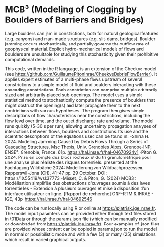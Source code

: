 #  MCB³ (Modeling of Clogging by Boulders of Barriers and Bridges)
Large boulders can jam in constrictions, both for natural geological features (e.g. canyons) and man-made structures (e.g. slit-dams, bridges). Boulder jamming occurs stochastically, and partially governs the outflow rate of geophysical material. Explicit hydro-mechanical models of flows and boulders are unsuitable for studying this stochasticity given their prohibitive computational demands.

This code, written in the R language, is an extension of the Cheekye model (see https://github.com/GuillaumePitonInrae/CheekyeDebrisFlowBarrier). It applies expert estimates of a multi-phase flows upstream of several constrictions to a simple model of fluid and boulders interacting with these cascading constrictions. Each constriction can comprise multiple arbitrarily-sized and arbitrarily-placed sub-openings. The model uses a simple statistical method to stochastically compute the presence of boulders that might obstruct the opening(s) and later propagate them to the next contrictions with various hypotheses. The program then gives simple descriptions of flow characteristics near the constrictions, including the flow level over time, and the outlet discharge rate and volume. The model runs quickly (5-30 s per run), allowing uncertainty propagation analyses of interactions between flows, boulders and constrictions.  Its use and the scientific descriptions of the equations used can be found in:
-Shirra H. 2024. Modeling Jamming Caused by Debris Flows Through a Series of Cascading Structures, Msc Thesis, Univ. Grenobles Alpes, Grenobe-INP, ENSE³: Grenoble, France. 61p.  https://hal.inrae.fr/hal-04670924v1 
-Piton G. 2024. Prise en compte des blocs rocheux et du tri granulométrique pour une analyse plus réaliste des risques torrentiels. presented at the Fachtagung Wildbäche 2024: Modellierung von Wildbachprozessen. Rapperswil-Jona (CH). 41–47 pp. 29 October. DOI: https://10.55419/wsl:37773
-Misset, C. & Piton, G. (2024) MCB3 : Modélisation simplifiée des obstructions d'ouvrages soumis à des laves torrentielles - Extension à plusieurs ouvrages et mise à disposition d’un interface utilisateur en ligne. [Rapport de recherche] ONF-RTM & INRAE - IGE, 43p. https://hal.inrae.fr/hal-04692546


The code can be run locally using R or online at https://platrisk.ige.inrae.fr. The model input paramters can be provided either through text files stored in \01Data or through the params.json file (which can be manually modified or downloaded from https://platrisk.ige.inrae.fr). Four examples of .json files are provided whose content can be copied in params.json to run the model in normal or possibilistic mode and with a few (3) or many (25) simulations which result in varied graphical outputs.
